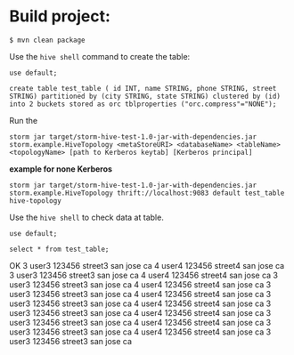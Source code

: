 Build project:
========================
```
$ mvn clean package
```

Use the `hive shell` command to create the table:

```
use default;
```

```
create table test_table ( id INT, name STRING, phone STRING, street STRING) partitioned by (city STRING, state STRING) clustered by (id) into 2 buckets stored as orc tblproperties ("orc.compress"="NONE");
```

Run the 

```
storm jar target/storm-hive-test-1.0-jar-with-dependencies.jar storm.example.HiveTopology <metaStoreURI> <databaseName> <tableName> <topologyName> [path to Kerberos keytab] [Kerberos principal] 
```

**example for none Kerberos**

```
storm jar target/storm-hive-test-1.0-jar-with-dependencies.jar storm.example.HiveTopology thrift://localhost:9083 default test_table hive-topology
```

Use the `hive shell` to check data at table.

```
use default;
```

```
select * from test_table;
```

OK
3	user3	123456	street3	san jose	ca
4	user4	123456	street4	san jose	ca
3	user3	123456	street3	san jose	ca
4	user4	123456	street4	san jose	ca
3	user3	123456	street3	san jose	ca
4	user4	123456	street4	san jose	ca
3	user3	123456	street3	san jose	ca
4	user4	123456	street4	san jose	ca
3	user3	123456	street3	san jose	ca
4	user4	123456	street4	san jose	ca
3	user3	123456	street3	san jose	ca
4	user4	123456	street4	san jose	ca
3	user3	123456	street3	san jose	ca
4	user4	123456	street4	san jose	ca
3	user3	123456	street3	san jose	ca
4	user4	123456	street4	san jose	ca
3	user3	123456	street3	san jose	ca



